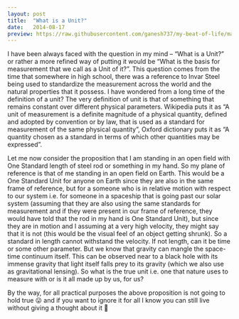 ```yaml
---
layout: post
title:  "What is a Unit?"
date:   2014-08-17
preview: https://raw.githubusercontent.com/ganesh737/my-beat-of-life/master/static/img/_posts/2014-05-12.jpg
---
```


I have been always faced with the question in my mind – “What is a Unit?” or rather a more refined way of putting it would be “What is the basis for measurement that we call as a Unit of it?”. This question comes from the time that somewhere in high school, there was a reference to Invar Steel being used to standardize the measurement across the world and the natural properties that it possess. I have wondered from a long time of the definition of a unit? The very definition of unit is that of something that remains constant over different physical parameters. Wikipedia puts it as “A unit of measurement is a definite magnitude of a physical quantity, defined and adopted by convention or by law, that is used as a standard for measurement of the same physical quantity”, Oxford dictionary puts it as “A quantity chosen as a standard in terms of which other quantities may be expressed”.

Let me now consider the proposition that I am standing in an open field with One Standard length of steel rod or something in my hand. So my plane of reference is that of me standing in an open field on Earth. This would be a One Standard Unit for anyone on Earth since they are also in the same frame of reference, but for a someone who is in relative motion with respect to our system i.e. for someone in a spaceship that is going past our solar system (assuming that they are also using the same standards for measurement and if they were present in our frame of reference, they would have told that the rod in my hand is One Standard Unit), but since they are in motion and I assuming at a very high velocity, they might say that it is not (this would be the visual feel of an object getting shrunk). So a standard in length cannot withstand the velocity. If not length, can it be time or some other parameter. But we know that gravity can mangle the space-time continuum itself. This can be observed near to a black hole with its immense gravity that light itself falls prey to its gravity (which we also use as gravitational lensing). So what is the true unit i.e. one that nature uses to measure with or is it all made up by us, for us?

By the way, for all practical purposes the above proposition is not going to hold true 😛 and if you want to ignore it for all I know you can still live without giving a thought about it 🙂
